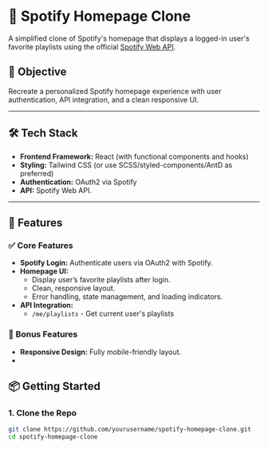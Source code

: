 # 🎵 Spotify Homepage Clone

A simplified clone of Spotify's homepage that displays a logged-in user's favorite playlists using the official [Spotify Web API](https://developer.spotify.com/documentation/web-api).

## 🚀 Objective

Recreate a personalized Spotify homepage experience with user authentication, API integration, and a clean responsive UI.

---

## 🛠 Tech Stack

- **Frontend Framework:** React (with functional components and hooks)
- **Styling:** Tailwind CSS (or use SCSS/styled-components/AntD as preferred)
- **Authentication:** OAuth2 via Spotify
- **API:** Spotify Web API.
---

## 🔑 Features

### ✅ Core Features

- **Spotify Login:** Authenticate users via OAuth2 with Spotify.
- **Homepage UI:** 
  - Display user’s favorite playlists after login.
  - Clean, responsive layout.
  - Error handling, state management, and loading indicators.
- **API Integration:**
  - `/me/playlists` - Get current user's playlists

### 🌟 Bonus Features

- **Responsive Design:** Fully mobile-friendly layout.
-

## 📦 Getting Started

### 1. Clone the Repo

```bash
git clone https://github.com/yourusername/spotify-homepage-clone.git
cd spotify-homepage-clone
